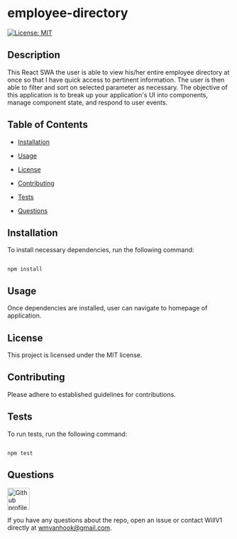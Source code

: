 # employee-directory

[![License: MIT](https://img.shields.io/badge/License-MIT-red.svg)](https://opensource.org/licenses/MIT)

## Description
  
This React SWA the user is able to view his/her entire employee directory at once so that I have quick access to pertinent information. The user is then able to filter and sort on selected parameter as necessary. The objective of this application is to break up your application's UI into components, manage component state, and respond to user events.

## Table of Contents

* [Installation](#installation)

* [Usage](#usage)
  
* [License](#license)

* [Contributing](#contributing)

* [Tests](#tests)

* [Questions](#questions)

## Installation 

To install necessary dependencies, run the following command: 

```

npm install

```

## Usage

Once dependencies are installed, user can navigate to homepage of application.

## License

This project is licensed under the MIT license.

## Contributing 

Please adhere to established guidelines for contributions.

## Tests 

To run tests, run the following command:

```

npm test

```

## Questions

<img src ="https://avatars2.githubusercontent.com/u/61336802?v=4" alt="Github profile image" width="50px" height="50px" />

If you have any questions about the repo, open an issue or contact WillV1 directly at wmvanhook@gmail.com.
